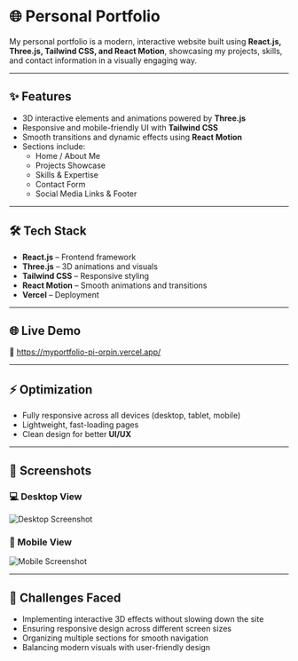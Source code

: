 # 🌐 Personal Portfolio

My personal portfolio is a modern, interactive website built using **React.js, Three.js, Tailwind CSS, and React Motion**, showcasing my projects, skills, and contact information in a visually engaging way.

---

## ✨ Features

- 3D interactive elements and animations powered by **Three.js**
- Responsive and mobile-friendly UI with **Tailwind CSS**
- Smooth transitions and dynamic effects using **React Motion**
- Sections include:
  - Home / About Me
  - Projects Showcase
  - Skills & Expertise
  - Contact Form
  - Social Media Links & Footer

---

## 🛠 Tech Stack

- **React.js** – Frontend framework
- **Three.js** – 3D animations and visuals
- **Tailwind CSS** – Responsive styling
- **React Motion** – Smooth animations and transitions
- **Vercel** – Deployment

---

## 🌐 Live Demo

🔗 https://myportfolio-pi-orpin.vercel.app/

---

## ⚡ Optimization

- Fully responsive across all devices (desktop, tablet, mobile)
- Lightweight, fast-loading pages
- Clean design for better **UI/UX**

---

## 📸 Screenshots

### 💻 Desktop View
![Desktop Screenshot](your-desktop-image-link)

### 📱 Mobile View
![Mobile Screenshot](your-mobile-image-link)

---

## 🧩 Challenges Faced

- Implementing interactive 3D effects without slowing down the site
- Ensuring responsive design across different screen sizes
- Organizing multiple sections for smooth navigation
- Balancing modern visuals with user-friendly design
